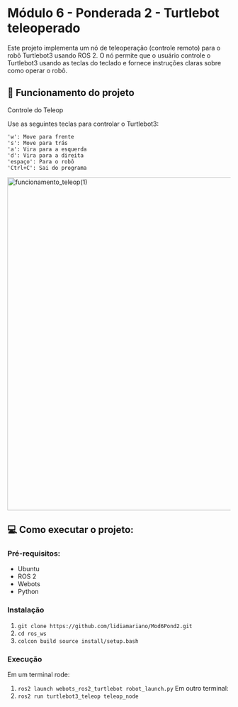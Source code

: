 # Módulo 6 - Ponderada 2 - Turtlebot teleoperado
Este projeto implementa um nó de teleoperação (controle remoto) para o robô Turtlebot3 usando ROS 2. O nó permite que o usuário controle o Turtlebot3 usando as teclas do teclado e fornece instruções claras sobre como operar o robô.
## 🤔 Funcionamento do projeto
Controle do Teleop

Use as seguintes teclas para controlar o Turtlebot3:

    'w': Move para frente
    's': Move para trás
    'a': Vira para a esquerda
    'd': Vira para a direita
    'espaço': Para o robô
    'Ctrl+C': Sai do programa
<img src="https://github.com/lidiamariano/Mod6Pond2/assets/123901342/74e34813-8aaf-4517-b879-c6b3fb15e7d3" width="750" alt="funcionamento_teleop(1)">

## 💻 Como executar o projeto:
### Pré-requisitos:
- Ubuntu 
- ROS 2 
- Webots
- Python
### Instalação
1. `git clone https://github.com/lidiamariano/Mod6Pond2.git`
2. `cd ros_ws`
3. `colcon build
   source install/setup.bash`
### Execução
Em um terminal rode:
1. `ros2 launch webots_ros2_turtlebot robot_launch.py`
Em outro terminal:
2. `ros2 run turtlebot3_teleop teleop_node`

